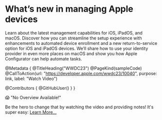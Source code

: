 # What’s new in managing Apple devices

Learn about the latest management capabilities for iOS, iPadOS, and macOS. Discover how you can streamline the setup experience with enhancements to automated device enrollment and a new return-to-service option for iOS and iPadOS devices. We’ll share how to use your identity provider in even more places on macOS and show you how Apple Configurator can help automate tasks. 


@Metadata {
   @TitleHeading("WWDC23")
   @PageKind(sampleCode)
   @CallToAction(url: "https://developer.apple.com/wwdc23/10040", purpose: link, label: "Watch Video")

   @Contributors {
      @GitHubUser(<replace this with your GitHub handle>)
   }
}

😱 "No Overview Available!"

Be the hero to change that by watching the video and providing notes! It's super easy:
 [Learn More…](https://wwdcnotes.github.io/WWDCNotes/documentation/wwdcnotes/contributing)
